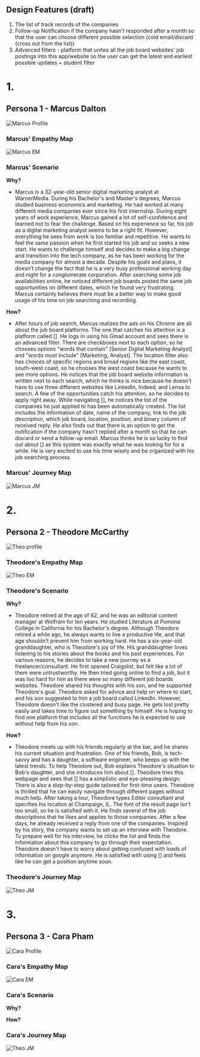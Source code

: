 

## Design Features (draft) 
1. The list of track records of the companies 
2. Follow-up Notification if the company hasn't responded after a month so that the user can choose different possible selection (cold email/discard (cross out from the list)) 
3. Advanced filters - platform that unites all the job board websites' job postings into this app/website so the user can get the latest and earliest possible updates + student filter

# 1. 
## Persona 1 - Marcus Dalton
![Marcus Profile](Marcus%20Profile.png)

### Marcus' Empathy Map 
![Marcus EM](Marcus%20EM.png)

### Marcus' Scenario
**Why?**
* Marcus is a 32-year-old senior digital marketing analyst at WarnerMedia. During his Bachelor's and Master's degrees, Marcus studied business economics and marketing. He had worked at many different media companies ever since his first internship. During eight years of work experience, Marcus gained a lot of self-confidence and learned not to fear the challenge. Based on his experience so far, his job as a digital marketing analyst seems to be a right fit. However, everything he sees from work is too familiar and repetitive. He wants to feel the same passion when he first started his job and so seeks a new start. He wants to challenge himself and decides to make a big change and transition into the tech company, as he has been working for the media company for almost a decade. Despite his goals and plans, it doesn't change the fact that he is a very busy professional working day and night for a conglomerate corporation. After searching some job availabilities online, he noticed different job boards posted the same job opportunities on different dates, which he found very frustrating. Marcus certainly believes there must be a better way to make good usage of his time on job searching and recording.

**How?** 
* After hours of job search, Marcus realizes the ads on his Chrome are all about the job board platforms. The one that catches his attention is a platform called []. He logs in using his Gmail account and sees there is an advanced filter. There are checkboxes next to each option, so he chooses options "words that contain" [Senior Digital Marketing Analyst] and "words must include" [Marketing, Analyst]. The location filter also has choices of specific regions and broad regions like the east coast, south-west coast, so he chooses the west coast because he wants to see more options. He notices that the job board website information is written next to each search, which he thinks is nice because he doesn't have to use three different websites like LinkedIn, Indeed, and Lensa to search. A few of the opportunities catch his attention, so he decides to apply right away. While navigating [], he notices the list of the companies he just applied to has been automatically created. The list includes the information of date, name of the company, link to the job description, which job board, location, position, and binary column of received reply. He also finds out that there is an option to get the notification if the company hasn't replied after a month so that he can discard or send a follow-up email. Marcus thinks he is so lucky to find out about [] as this system was exactly what he was looking for for a while. He is very excited to use his time wisely and be organized with his job searching process. 

### Marcus' Journey Map 
![Marcus JM]()

# 2. 
## Persona 2 - Theodore McCarthy 
![Theo profile](Theodore%20profile.png) 

### Theodore's Empathy Map 
![Theo EM](Theodore%20EM.png)

### Theodore's Scenario 
**Why?** 
* Theodore retired at the age of 62, and he was an editorial content manager at Wolfram for ten years. He studied Literature at Pomona College in California for his Bachelor's degree. Although Theodore retired a while ago, he always wants to live a productive life, and that age shouldn't prevent him from working hard. He has a six-year-old granddaughter, who is Theodore's joy of life. His granddaughter loves listening to his stories about the books and his past experiences. For various reasons, he decides to take a new journey as a freelancer/consultant. He first opened Craigslist, but felt like a lot of them were untrustworthy. He then tried going online to find a job, but it was too hard for him as there were so many different job boards websites. Theodore shared his thoughts with his son, and he supported Theodore's goal. Theodore asked for advice and help on where to start, and his son suggested to him a job board called LinkedIn. However, Theodore doesn't like the clustered and busy page. He gets lost pretty easily and takes time to figure out something by himself. He is hoping to find one platform that includes all the functions he is expected to use without help from his son.

**How?** 
* Theodore meets up with his friends regularly at the bar, and he shares his current situation and frustration. One of his friends, Bob, is tech-savvy and has a daughter, a software engineer, who keeps up with the latest trends. To help Theodore out, Bob explains Theodore's situation to Bob's daughter, and she introduces him about []. Theodore tries this webpage and sees that [] has a simplistic and eye-pleasing design. There is also a step-by-step guide tailored for first-time users. Theodore is thrilled that he can easily navigate through different pages without much help. After taking a tour, Theodore types Editor consultant and specifies his location at Champaign, IL. The font of the result page isn't too small, so he is satisfied with it. He finds several of the job descriptions that he likes and applies to those companies. After a few days, he already received a reply from one of the companies. Inspired by his story, the company wants to set up an interview with Theodore. To prepare well for his interview, he clicks the list and finds the information about this company to go through their expectation. Theodore doesn't have to worry about getting confused with loads of information on google anymore. He is satisfied with using [] and feels like he can get a position anytime soon.  

### Theodore's Journey Map 
![Theo JM]()

# 3. 
## Persona 3 - Cara Pham
![Cara Profile](Cara%20profile.png)

### Cara's Empathy Map 
![Cara EM](Cara%20EM.png)

### Cara's Scenario
**Why?** 


**How?** 

### Cara's Journey Map 
![Theo JM]()

